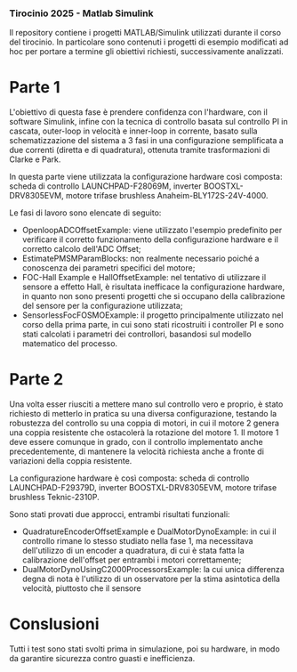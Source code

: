 ### Tirocinio 2025 - Matlab Simulink

Il repository contiene i progetti MATLAB/Simulink utilizzati durante il corso del tirocinio. In particolare sono contenuti i progetti di esempio modificati ad hoc per portare a termine gli obiettivi richiesti, successivamente analizzati.
# Parte 1
L'obiettivo di questa fase è prendere confidenza con l'hardware, con il software Simulink, infine con la tecnica di controllo basata sul controllo PI in cascata, outer-loop in velocità e inner-loop in corrente, basato sulla schematizzazione del sistema a 3 fasi in una configurazione semplificata a due correnti (diretta e di quadratura), ottenuta tramite trasformazioni di Clarke e Park.

In questa parte viene utilizzata la configurazione hardware così composta: scheda di controllo LAUNCHPAD-F28069M, inverter BOOSTXL-DRV8305EVM, motore trifase brushless Anaheim-BLY172S-24V-4000.

Le fasi di lavoro sono elencate di seguito:

- OpenloopADCOffsetExample: viene utilizzato l'esempio predefinito per verificare il corretto funzionamento della configurazione hardware e il corretto calcolo dell'ADC Offset;
- EstimatePMSMParamBlocks: non realmente necessario poiché a conoscenza dei parametri specifici del motore;
- FOC-Hall Example e HallOffsetExample: nel tentativo di utilizzare il sensore a effetto Hall, è risultata inefficace la configurazione hardware, in quanto non sono presenti progetti che si occupano della calibrazione del sensore per la configurazione utilizzata;
- SensorlessFocFOSMOExample: il progetto principalmente utilizzato nel corso della prima parte, in cui sono stati ricostruiti i controller PI e sono stati calcolati i parametri dei controllori, basandosi sul modello matematico del processo.

# Parte 2
Una volta esser riusciti a mettere mano sul controllo vero e proprio, è stato richiesto di metterlo in pratica su una diversa configurazione, testando la robustezza del controllo su una coppia di motori, in cui il motore 2 genera una coppia resistente che ostacolerà la rotazione del motore 1. Il motore 1 deve essere comunque in grado, con il controllo implementato anche precedentemente, di mantenere la velocità richiesta anche a fronte di variazioni della coppia resistente.

La configurazione hardware è così composta: scheda di controllo LAUNCHPAD-F29379D, inverter BOOSTXL-DRV8305EVM, motore trifase brushless Teknic-2310P.

Sono stati provati due approcci, entrambi risultati funzionali:

- QuadratureEncoderOffsetExample e DualMotorDynoExample: in cui il controllo rimane lo stesso studiato nella fase 1, ma necessitava dell'utilizzo di un encoder a quadratura, di cui è stata fatta la calibrazione dell'offset per entrambi i motori correttamente;
- DualMotorDynoUsingC2000ProcessorsExample: la cui unica differenza degna di nota è l'utilizzo di un osservatore per la stima asintotica della velocità, piuttosto che il sensore

# Conslusioni

Tutti i test sono stati svolti prima in simulazione, poi su hardware, in modo da garantire sicurezza contro guasti e inefficienza.
